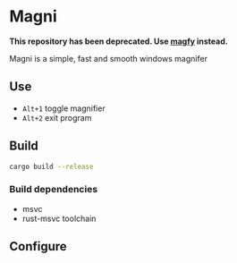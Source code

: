 # Magni
**This repository has been deprecated. Use [magfy](https://github.com/waneon/magfy) instead.**

Magni is a simple, fast and smooth windows magnifer

## Use

* `Alt+1` toggle magnifier
* `Alt+2` exit program

## Build

```bash
cargo build --release
```

### Build dependencies

* msvc
* rust-msvc toolchain

## Configure
